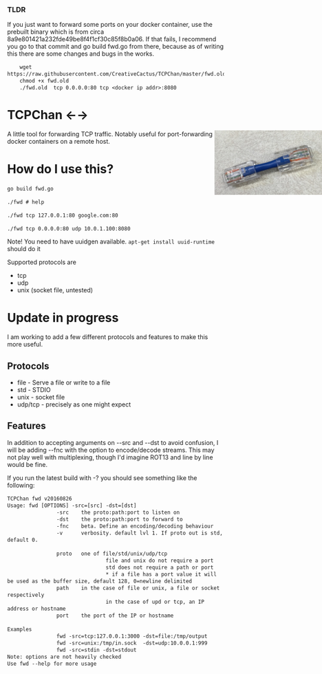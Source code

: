 ### TLDR

If you just want to forward some ports on your docker container, use the prebuilt binary which is from circa 8a9e801421a232fde49be8f4f1cf30c85f8b0a06. If that fails, I recommend you go to that commit and go build fwd.go from there, because as of writing this there are some changes and bugs in the works.

``` 
    wget https://raw.githubusercontent.com/CreativeCactus/TCPChan/master/fwd.old
    chmod +x fwd.old
    ./fwd.old  tcp 0.0.0.0:80 tcp <docker ip addr>:8080
```

# TCPChan ←→

<img src="https://raw.githubusercontent.com/CreativeCactus/TCPChan/master/cat.png" alt="cat" style="height:150px; width:250px; right: 0px; position:absolute;"></img>

A little tool for forwarding TCP traffic. Notably useful for port-forwarding docker containers on a remote host.

# How do I use this?

``` go build fwd.go ```

``` ./fwd # help ```

``` ./fwd tcp 127.0.0.1:80 google.com:80 ```

``` ./fwd tcp 0.0.0.0:80 udp 10.0.1.100:8080 ```

Note! You need to have uuidgen available. ``` apt-get install uuid-runtime ``` should do it

Supported protocols are 
 - tcp
 - udp
 - unix (socket file, untested)
 
# Update in progress
 
I am working to add a few different protocols and features to make this more useful.

## Protocols

 - file - Serve a file or write to a file
 - std  - STDIO
 - unix - socket file
 - udp/tcp - precisely as one might expect

## Features

In addition to accepting arguments on --src and --dst to avoid confusion, I will be adding --fnc with the option to encode/decode streams. This may not play well with multiplexing, though I'd imagine ROT13 and line by line would be fine.




If you run the latest build with -? you should see something like the following:
 
```
TCPChan fwd v20160826
Usage: fwd [OPTIONS] -src=[src] -dst=[dst]
                -src    the proto:path:port to listen on
                -dst    the proto:path:port to forward to
                -fnc    beta. Define an encoding/decoding behaviour
                -v      verbosity. default lvl 1. If proto out is std, default 0.

                proto   one of file/std/unix/udp/tcp
                                file and unix do not require a port
                                std does not require a path or port
                                * if a file has a port value it will be used as the buffer size, default 128, 0=newline delimited 
                path    in the case of file or unix, a file or socket respectively
                                in the case of upd or tcp, an IP address or hostname
                port    the port of the IP or hostname

Examples
                fwd -src=tcp:127.0.0.1:3000 -dst=file:/tmp/output
                fwd -src=unix:/tmp/in.sock  -dst=udp:10.0.0.1:999
                fwd -src=stdin -dst=stdout
Note: options are not heavily checked
Use fwd --help for more usage
```

